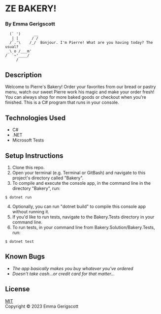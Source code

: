 # ZE BAKERY!

### By Emma Gerigscott

      (` ')      __
       | |      / /
      /`.'\    /_/  Bonjour. I'm Pierre! What are you having today? The usual?
     _\ o /___m'
    /  `~'____/
         /

## Description

Welcome to Pierre's Bakery! Order your favorites from our bread or pastry menu, watch our sweet Pierre work his magic and make your order fresh! You can always shop for more baked goods or checkout when you're finished. This is a C# program that runs in your console.

## Technologies Used

* C#
* .NET
* Microsoft Tests

## Setup Instructions

1. Clone this repo.
2. Open your terminal (e.g. Terminal or GitBash) and navigate to this project's directory called "Bakery".
3. To compile and execute the console app, in the command line in the directory "Bakery", run:
```
$ dotnet run
```
4. Optionally, you can run "dotnet build" to compile this console app without running it.
5. If you'd like to run tests, navigate to the Bakery.Tests directory in your command line.
6. To run tests, in your command line from Bakery.Solution/Bakery.Tests, run:
```
$ dotnet test
```

## Known Bugs

* _The app basically makes you buy whatever you've ordered_
* _Doesn't take cash...or credit card for that matter..._

## License
[MIT](https://opensource.org/licenses/MIT)  
Copyright © 2023 Emma Gerigscott